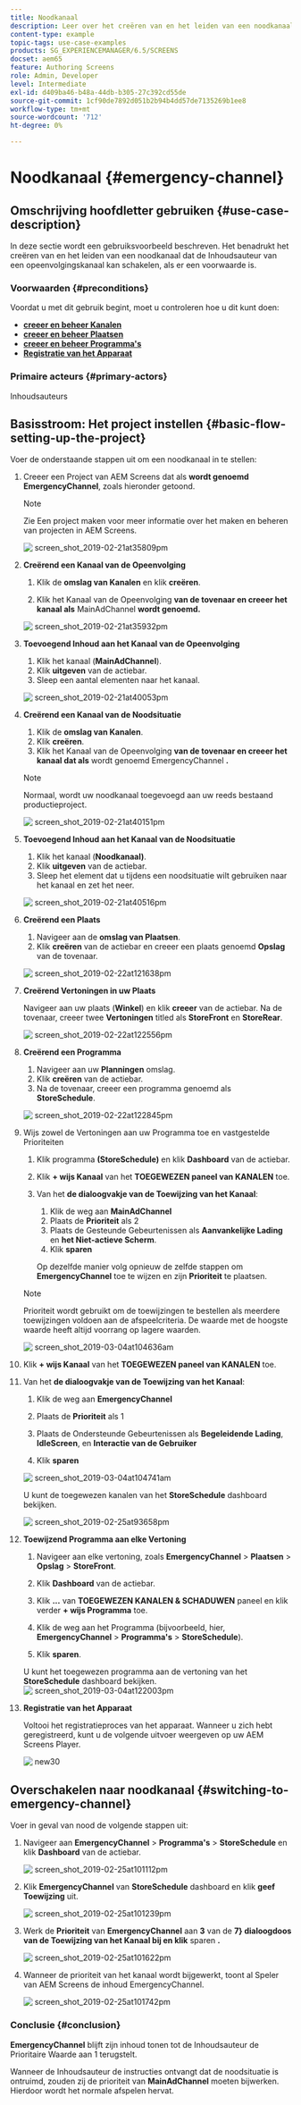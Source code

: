 ```yaml
---
title: Noodkanaal
description: Leer over het creëren van en het leiden van een noodkanaal dat de Inhoudsauteur van een opeenvolgingskanaal kan schakelen als er een voorwaarde is.
content-type: example
topic-tags: use-case-examples
products: SG_EXPERIENCEMANAGER/6.5/SCREENS
docset: aem65
feature: Authoring Screens
role: Admin, Developer
level: Intermediate
exl-id: d409ba46-b48a-44db-b305-27c392cd55de
source-git-commit: 1cf90de7892d051b2b94b4dd57de7135269b1ee8
workflow-type: tm+mt
source-wordcount: '712'
ht-degree: 0%

---
```


# Noodkanaal {#emergency-channel}

## Omschrijving hoofdletter gebruiken {#use-case-description}

In deze sectie wordt een gebruiksvoorbeeld beschreven. Het benadrukt het creëren van en het leiden van een noodkanaal dat de Inhoudsauteur van een opeenvolgingskanaal kan schakelen, als er een voorwaarde is.

### Voorwaarden {#preconditions}

Voordat u met dit gebruik begint, moet u controleren hoe u dit kunt doen:

* **[creeer en beheer Kanalen](managing-channels.md)**
* **[creeer en beheer Plaatsen](managing-locations.md)**
* **[creeer en beheer Programma&#39;s](managing-schedules.md)**
* **[Registratie van het Apparaat](device-registration.md)**

### Primaire acteurs {#primary-actors}

Inhoudsauteurs

## Basisstroom: Het project instellen {#basic-flow-setting-up-the-project}

Voer de onderstaande stappen uit om een noodkanaal in te stellen:

1. Creeer een Project van AEM Screens dat als **wordt genoemd EmergencyChannel**, zoals hieronder getoond.

   >[!NOTE]
   >Zie Een project maken voor meer informatie over het maken en beheren van projecten in AEM Screens.

   ![&#x200B; screen_shot_2019-02-21at35809pm &#x200B;](assets/screen_shot_2019-02-21at35809pm.png)

1. **Creërend een Kanaal van de Opeenvolging**

   1. Klik de **omslag van Kanalen** en klik **creëren**.

   1. Klik het Kanaal van de Opeenvolging **van de tovenaar en creeer het kanaal als** MainAdChannel **wordt genoemd.**

   ![&#x200B; screen_shot_2019-02-21at35932pm &#x200B;](assets/screen_shot_2019-02-21at35932pm.png)

1. **Toevoegend Inhoud aan het Kanaal van de Opeenvolging**

   1. Klik het kanaal (**MainAdChannel**).
   1. Klik **uitgeven** van de actiebar.
   1. Sleep een aantal elementen naar het kanaal.

   ![&#x200B; screen_shot_2019-02-21at40053pm &#x200B;](assets/screen_shot_2019-02-21at40053pm.png)

1. **Creërend een Kanaal van de Noodsituatie**

   1. Klik de **omslag van Kanalen**.
   1. Klik **creëren**.
   1. Klik het Kanaal van de Opeenvolging **van de tovenaar en creeer het kanaal dat als** wordt genoemd EmergencyChannel **.**

   >[!NOTE]
   >
   >Normaal, wordt uw noodkanaal toegevoegd aan uw reeds bestaand productieproject.

   ![&#x200B; screen_shot_2019-02-21at40151pm &#x200B;](assets/screen_shot_2019-02-21at40151pm.png)

1. **Toevoegend Inhoud aan het Kanaal van de Noodsituatie**

   1. Klik het kanaal (**Noodkanaal)**.
   1. Klik **uitgeven** van de actiebar.
   1. Sleep het element dat u tijdens een noodsituatie wilt gebruiken naar het kanaal en zet het neer.

   ![&#x200B; screen_shot_2019-02-21at40516pm &#x200B;](assets/screen_shot_2019-02-21at40516pm.png)

1. **Creërend een Plaats**

   1. Navigeer aan de **omslag van Plaatsen**.
   1. Klik **creëren** van de actiebar en creeer een plaats genoemd **Opslag** van de tovenaar.

   ![&#x200B; screen_shot_2019-02-22at121638pm &#x200B;](assets/screen_shot_2019-02-22at121638pm.png)

1. **Creërend Vertoningen in uw Plaats**

   Navigeer aan uw plaats (**Winkel**) en klik **creeer** van de actiebar. Na de tovenaar, creeer twee **Vertoningen** titled als **StoreFront** en **StoreRear**.

   ![&#x200B; screen_shot_2019-02-22at122556pm &#x200B;](assets/screen_shot_2019-02-22at122556pm.png)

1. **Creërend een Programma**

   1. Navigeer aan uw **Planningen** omslag.
   1. Klik **creëren** van de actiebar.
   1. Na de tovenaar, creeer een programma genoemd als **StoreSchedule**.

   ![&#x200B; screen_shot_2019-02-22at122845pm &#x200B;](assets/screen_shot_2019-02-22at122845pm.png)

1. Wijs zowel de Vertoningen aan uw Programma toe en vastgestelde Prioriteiten

   1. Klik programma **(StoreSchedule)** en klik **Dashboard** van de actiebar.

   1. Klik **+ wijs Kanaal** van het **TOEGEWEZEN paneel van KANALEN** toe.

   1. Van het **de dialoogvakje van de Toewijzing van het Kanaal**:

      1. Klik de weg aan **MainAdChannel**
      1. Plaats de **Prioriteit** als 2
      1. Plaats de Gesteunde Gebeurtenissen als **Aanvankelijke Lading** en **het Niet-actieve Scherm**.
      1. Klik **sparen**

      Op dezelfde manier volg opnieuw de zelfde stappen om **EmergencyChannel** toe te wijzen en zijn **Prioriteit** te plaatsen.

   >[!NOTE]
   >
   >Prioriteit wordt gebruikt om de toewijzingen te bestellen als meerdere toewijzingen voldoen aan de afspeelcriteria. De waarde met de hoogste waarde heeft altijd voorrang op lagere waarden.

   ![&#x200B; screen_shot_2019-03-04at104636am &#x200B;](assets/screen_shot_2019-03-04at104636am.png)

1. Klik **+ wijs Kanaal** van het **TOEGEWEZEN paneel van KANALEN** toe.

1. Van het **de dialoogvakje van de Toewijzing van het Kanaal**:

   1. Klik de weg aan **EmergencyChannel**
   1. Plaats de **Prioriteit** als 1

   1. Plaats de Ondersteunde Gebeurtenissen als **Begeleidende Lading**, **IdleScreen**, en **Interactie van de Gebruiker**

   1. Klik **sparen**

   ![&#x200B; screen_shot_2019-03-04at104741am &#x200B;](assets/screen_shot_2019-03-04at104741am.png)

   U kunt de toegewezen kanalen van het **StoreSchedule** dashboard bekijken.

   ![&#x200B; screen_shot_2019-02-25at93658pm &#x200B;](assets/screen_shot_2019-02-25at93658pm.png)

1. **Toewijzend Programma aan elke Vertoning**

   1. Navigeer aan elke vertoning, zoals **EmergencyChannel** > **Plaatsen** > **Opslag** > **StoreFront**.

   1. Klik **Dashboard** van de actiebar.
   1. Klik **...** van **TOEGEWEZEN KANALEN &amp; SCHADUWEN** paneel en klik verder **+ wijs Programma** toe.

   1. Klik de weg aan het Programma (bijvoorbeeld, hier, **EmergencyChannel** > **Programma&#39;s** > **StoreSchedule**).

   1. Klik **sparen**.

   U kunt het toegewezen programma aan de vertoning van het **StoreSchedule** dashboard bekijken.
   ![&#x200B; screen_shot_2019-03-04at122003pm &#x200B;](assets/screen_shot_2019-03-04at122003pm.png)

1. **Registratie van het Apparaat**

   Voltooi het registratieproces van het apparaat. Wanneer u zich hebt geregistreerd, kunt u de volgende uitvoer weergeven op uw AEM Screens Player.

   ![&#x200B; new30 &#x200B;](assets/new30.gif)

## Overschakelen naar noodkanaal {#switching-to-emergency-channel}

Voer in geval van nood de volgende stappen uit:

1. Navigeer aan **EmergencyChannel** > **Programma&#39;s** > **StoreSchedule** en klik **Dashboard** van de actiebar.

   ![&#x200B; screen_shot_2019-02-25at101112pm &#x200B;](assets/screen_shot_2019-02-25at101112pm.png)

1. Klik **EmergencyChannel** van **StoreSchedule** dashboard en klik **geef Toewijzing** uit.

   ![&#x200B; screen_shot_2019-02-25at101239pm &#x200B;](assets/screen_shot_2019-02-25at101239pm.png)

1. Werk de **Prioriteit** van **EmergencyChannel** aan **3** van de **7&rbrace; dialoogdoos van de Toewijzing van het Kanaal bij en klik** sparen **.**

   ![&#x200B; screen_shot_2019-02-25at101622pm &#x200B;](assets/screen_shot_2019-02-25at101622pm.png)

1. Wanneer de prioriteit van het kanaal wordt bijgewerkt, toont al Speler van AEM Screens de **&#x200B;**&#x200B;inhoud EmergencyChannel.

   ![&#x200B; screen_shot_2019-02-25at101742pm &#x200B;](assets/screen_shot_2019-02-25at101742pm.png)

### Conclusie {#conclusion}

**EmergencyChannel** blijft zijn inhoud tonen tot de Inhoudsauteur de Prioritaire Waarde aan 1 terugstelt.

Wanneer de Inhoudsauteur de instructies ontvangt dat de noodsituatie is ontruimd, zouden zij de prioriteit van **MainAdChannel** moeten bijwerken. Hierdoor wordt het normale afspelen hervat.
